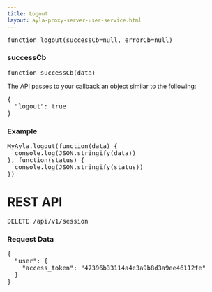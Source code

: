 ```yaml
---
title: Logout
layout: ayla-proxy-server-user-service.html
---
```


<pre class="light">
function logout(successCb=null, errorCb=null)
</pre>

### successCb

<pre class="light">function successCb(data)</pre>

The API passes to your callback an object similar to the following:

<pre class="light">
{
  "logout": true
}
</pre>

### Example

<pre class="light">
MyAyla.logout(function(data) {
  console.log(JSON.stringify(data))
}, function(status) {
  console.log(JSON.stringify(status))
})
</pre>

# REST API

<pre class="light">DELETE /api/v1/session</pre>

### Request Data
<pre class="light">
{
  "user": {
    "access_token": "47396b33114a4e3a9b8d3a9ee46112fe"
  }
}
</pre>
